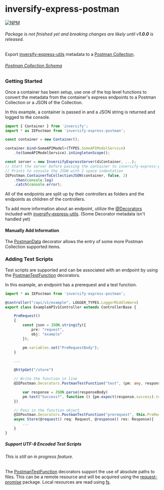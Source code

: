 # inversify-express-postman

[![NPM](https://nodei.co/npm/inversify-express-postman.png?downloads=true&downloadRank=true)](https://nodei.co/npm/inversify-express-postman/)

###### Package is not finished yet and breaking changes are likely  until v**1.0.0** is released.

Export [inversify-express-utils] metadata to a [Postman Collection].

###### [Postman Collection Schema]




### Getting Started

Once a container has been setup, use one of the top level functions to convert the metadata from the container's express endpoints to a Postman Collection or a JSON of the Collection.

In this example, a container is passed in and a JSON string is returned and logged to the console.
```ts
import { Container } from 'inversify';
import * as IEPostman from 'inversify-express-postman';

const container = new Container();

container.bind<SomeAPIModel>(TYPES.SomeAPIModelService)
    .to(SomeAPIModelService).inSingletonScope();

const server = new InversifyExpressServer(diContainer, ...);
// Start the server before passing the container to inversify-express-postman
// Prints to console the JSON with 2 space indentation
IEPostman.ContainerToCollectionJSON(container, false, 2)
    .then(console.log)
    .catch(console.error);
```

All of the endpoints are split up by their controllers as folders and the endpoints as children of the controllers.

To add more information about an endpoint, utilize the [@Decorators](https://github.com/inversify/inversify-express-utils#decorators) included with [inversify-express-utils]. (Some Decorator metadata isn't handled yet)

#### Manually Add Information
The [PostmanData](./src/decorators/PostmanData.ts) decorator allows the entry of some more Postman Collection supported items.


### Adding Test Scripts
Test scripts are supported and can be associated with an endpoint by using the [PostmanTestFunction] decorators.

In this example, an endpoint has a prerequest and a test function.
```ts
import * as IEPostman from 'inversify-express-postman';

@controller("/api/v1/example", LOGGER_TYPES.LoggerMiddleWare)
export class ExampleAPIv1Controller extends ControllerBase {

    PreRequest()
    {
        const json = JSON.stringify({
            pre: "request",
            obj: "example"
        });

        pm.variables.set("PreRequestBody");
    }

    ...

    @httpGet("/store")

    // Write the function in line
    @IEPostman.Decorators.PostmanTestFunction("test", (pm: any, responseBody: any) => {

        var response = JSON.parse(responseBody)
        pm.test("Success?", function () {pm.expect(response.success).to.equal(true)} );
    })

    // Pass in the function object
    @IEPostman.Decorators.PostmanTestFunction("prerequest", this.PreRequest)
    async Store(@request() req: Request, @response() res: Response){
        ...
    }
}
```

##### Support UTF-8 Encoded Test Scripts
###### This is still an in progress feature.
The [PostmanTestFunction] decorators support the use of absolute paths to files. This can be a remote resource and will be acquired using the [request-promise] package. Local resources are read using [fs].

[PostmanTestFunction]: ./src/decorators/PostmanTest.ts

[fs]: https://nodejs.org/api/fs.html
[request-promise]: https://www.npmjs.com/package/request-promise
[inversify-express-utils]: https://www.npmjs.com/package/inversify-express-utils
[Postman Collection]:https://www.npmjs.com/package/postman-collection
[Postman Collection Schema]: https://schema.getpostman.com/